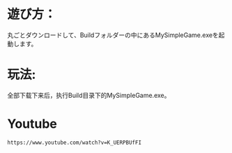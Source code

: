 # 遊び方：
   丸ごとダウンロードして、Buildフォルダーの中にあるMySimpleGame.exeを起動します。
 
# 玩法:
   全部下载下来后，执行Build目录下的MySimpleGame.exe。
 
# Youtube
    https://www.youtube.com/watch?v=K_UERPBUfFI
    
